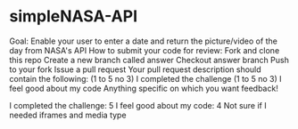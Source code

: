 # simpleNASA-API

Goal: Enable your user to enter a date and return the picture/video of the day from NASA's API
How to submit your code for review:
Fork and clone this repo
Create a new branch called answer
Checkout answer branch
Push to your fork
Issue a pull request
Your pull request description should contain the following:
(1 to 5 no 3) I completed the challenge
(1 to 5 no 3) I feel good about my code
Anything specific on which you want feedback!

I completed the challenge: 5
I feel good about my code: 4
Not sure if I needed iframes and media type
